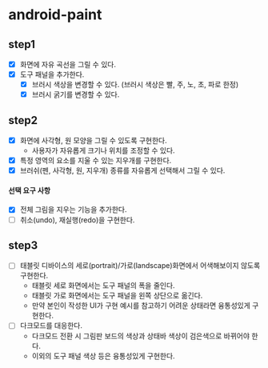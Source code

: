 # android-paint

## step1

- [x] 화면에 자유 곡선을 그릴 수 있다.
- [x] 도구 패널을 추가한다.
    - [x] 브러시 색상을 변경할 수 있다. (브러시 색상은 빨, 주, 노, 초, 파로 한정)
    - [x] 브러시 굵기를 변경할 수 있다.

## step2

- [x] 화면에 사각형, 원 모양을 그릴 수 있도록 구현한다.
    - 사용자가 자유롭게 크기나 위치를 조정할 수 있다.
- [x] 특정 영역의 요소를 지울 수 있는 지우개를 구현한다.
- [x] 브러쉬(펜, 사각형, 원, 지우개) 종류를 자유롭게 선택해서 그릴 수 있다.

#### 선택 요구 사항

- [x] 전체 그림을 지우는 기능을 추가한다.
- [ ] 취소(undo), 재실행(redo)을 구현한다.

## step3

- [ ] 태블릿 디바이스의 세로(portrait)/가로(landscape)화면에서 어색해보이지 않도록 구현한다.
    - 태블릿 세로 화면에서는 도구 패널의 폭을 줄인다.
    - 태블릿 가로 화면에서는 도구 패널을 왼쪽 상단으로 옮긴다.
    - 만약 본인이 작성한 UI가 구현 예시를 참고하기 어려운 상태라면 융통성있게 구현한다.
- [ ] 다크모드를 대응한다.
    - 다크모드 전환 시 그림판 보드의 색상과 상태바 색상이 검은색으로 바뀌어야 한다.
    - 이외의 도구 패널 색상 등은 융통성있게 구현한다.